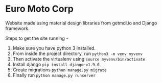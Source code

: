 # Euro Moto Corp

Website made using material design libraries from getmdl.io and Django framework.

Steps to get the site running - 

1. Make sure you have python 3 installed.
2. From inside the project directory, run `python3 -m venv myvenv`
3. Then activate the virtualenv using `source myvenv/bin/activate`
4. Install django `pip install django~=1.9.0`
5. Create migrations `python manage.py migrate`
6. Finally run `python manage.py runserver`
